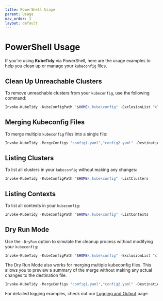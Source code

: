 ```yaml
---
title: PowerShell Usage
parent: Usage
nav_order: 1
layout: default
---
```


# PowerShell Usage

If you're using **KubeTidy** via PowerShell, here are the usage examples to help you clean up or manage your `kubeconfig` files.

## Clean Up Unreachable Clusters

To remove unreachable clusters from your `kubeconfig`, use the following command:

```powershell
Invoke-KubeTidy -KubeConfigPath "$HOME\.kube\config" -ExclusionList "cluster1,cluster2"
```

## Merging Kubeconfig Files

To merge multiple `kubeconfig` files into a single file:

```powershell
Invoke-KubeTidy -MergeConfigs "config1.yaml","config2.yaml" -DestinationConfig "$HOME\.kube\config"
```

## Listing Clusters

To list all clusters in your `kubeconfig` without making any changes:

```powershell
Invoke-KubeTidy -KubeConfigPath "$HOME\.kube\config" -ListClusters
```

## Listing Contexts

To list all contexts in your `kubeconfig`:

```powershell
Invoke-KubeTidy -KubeConfigPath "$HOME\.kube\config" -ListContexts
```

## Dry Run Mode

Use the `-DryRun` option to simulate the cleanup process without modifying your `kubeconfig`:

```powershell
Invoke-KubeTidy -KubeConfigPath "$HOME\.kube\config" -ExclusionList "cluster1" -DryRun
```

The Dry Run Mode also works for merging multiple kubeconfig files. This allows you to preview a summary of the merge without making any actual changes to the destination file.

```PowerShell
Invoke-KubeTidy -MergeConfigs "config1.yaml","config2.yaml" -DestinationConfig "$HOME\\.kube\\config" -DryRun
```

For detailed logging examples, check out our [Logging and Output](../logging-output) page.
